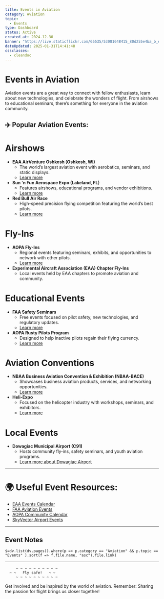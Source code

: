 ```yaml
---
title: Events in Aviation
category: Aviation
topic:
  - Events
type: Dashboard
status: Active
created_at: 2024-12-30
banner: "https://live.staticflickr.com/65535/53081648415_80d255e4ba_b_d.jpg"
dateUpdated: 2025-01-31T14:41:48
cssclasses:
  - cleandoc
---
```

# Events in Aviation

Aviation events are a great way to connect with fellow enthusiasts, learn about new technologies, and celebrate the wonders of flight. From airshows to educational seminars, there’s something for everyone in the aviation community.
## ✈️ Popular Aviation Events:

# Airshows
- **EAA AirVenture Oshkosh (Oshkosh, WI)**
	- The world’s largest aviation event with aerobatics, seminars, and static displays.
	- [Learn more](https://www.eaa.org/airventure)
- **Sun 'n Fun Aerospace Expo (Lakeland, FL)**
	- Features airshows, educational programs, and vendor exhibitions.
	- [Learn more](https://www.flysnf.org/)
- **Red Bull Air Race**
	- High-speed precision flying competition featuring the world’s best pilots.
	- [Learn more](https://www.redbullairrace.com/)

# Fly-Ins
- **AOPA Fly-Ins**
	- Regional events featuring seminars, exhibits, and opportunities to network with other pilots.
	- [Learn more](https://www.aopa.org/community/events)
- **Experimental Aircraft Association (EAA) Chapter Fly-Ins**
	- Local events held by EAA chapters to promote aviation and community.

# Educational Events
- **FAA Safety Seminars**
	- Free events focused on pilot safety, new technologies, and regulatory updates.
	- [Learn more](https://www.faasafety.gov/)
- **AOPA Rusty Pilots Program**
	- Designed to help inactive pilots regain their flying currency.
	- [Learn more](https://www.aopa.org/training-and-safety/lapsed-pilots/rusty-pilots)

# Aviation Conventions
- **NBAA Business Aviation Convention & Exhibition (NBAA-BACE)**
	- Showcases business aviation products, services, and networking opportunities.
	- [Learn more](https://nbaa.org/)
- **Heli-Expo**
	- Focused on the helicopter industry with workshops, seminars, and exhibitors.
	- [Learn more](https://heliexpo.rotor.org/)

# Local Events
- **Dowagiac Municipal Airport (C91)**
	- Hosts community fly-ins, safety seminars, and youth aviation programs.
	- [Learn more about Dowagiac Airport](https://skyvector.com/airport/C91/Dowagiac-Municipal-Airport)

---

# 🌍 Useful Event Resources:
- [EAA Events Calendar](https://www.eaa.org/eaa/events)
- [FAA Aviation Events](https://www.faa.gov/newsroom/events)
- [AOPA Community Calendar](https://www.aopa.org/community/events)
- [SkyVector Airport Events](https://skyvector.com/)


---
## Event Notes
`$=dv.list(dv.pages().where(p => p.category == "Aviation" && p.topic == "Events" ).sort(f => f.file.name, "asc").file.link)`

---

```plaintext
     ~ ~ ~ ~ ~ ~ ~ ~ ~ ~
  ~ ~   Fly safe!   ~ ~
     ~ ~ ~ ~ ~ ~ ~ ~ ~ ~
```

Get involved and be inspired by the world of aviation. Remember: Sharing the passion for flight brings us closer together!